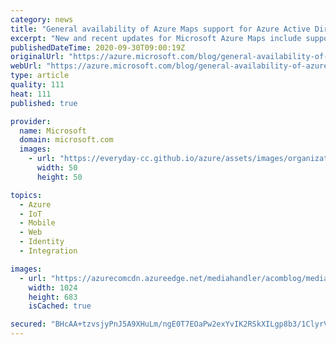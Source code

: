 ```yaml
---
category: news
title: "General availability of Azure Maps support for Azure Active Directory, Power Apps integration, and more"
excerpt: "New and recent updates for Microsoft Azure Maps include support for Azure Maps integration with Azure Active Directory, integration with the Microsoft Power Apps platform, Search and Routing services enhancements, new Weather services REST APIs (in preview), and expanded coverage for Mobility services."
publishedDateTime: 2020-09-30T09:00:19Z
originalUrl: "https://azure.microsoft.com/blog/general-availability-of-azure-maps-support-for-azure-active-directory-power-apps-integration-and-more/"
webUrl: "https://azure.microsoft.com/blog/general-availability-of-azure-maps-support-for-azure-active-directory-power-apps-integration-and-more/"
type: article
quality: 111
heat: 111
published: true

provider:
  name: Microsoft
  domain: microsoft.com
  images:
    - url: "https://everyday-cc.github.io/azure/assets/images/organizations/microsoft.com-50x50.jpg"
      width: 50
      height: 50

topics:
  - Azure
  - IoT
  - Mobile
  - Web
  - Identity
  - Integration

images:
  - url: "https://azurecomcdn.azureedge.net/mediahandler/acomblog/media/Default/blog/06888534-da24-4586-a6f6-2afdce699a61.png"
    width: 1024
    height: 683
    isCached: true

secured: "BHcAA+tzvsjyPnJ5A9XHuLm/ngE0T7EOaPw2exYvIK2RSkXILgp8b3/1ClyrVuLj7/O1VwbX2DmSOMyPcTxArA1vOyVGJJrtlxNs5yOTkGdH1iQZnDjEjtlldm2k7mcwuMLTMyQArEQL1GRAJ1zGFXaNiLB9rf7yqLCbSN3hgXBrQ1RoHbvrZq5VcAyLz7/Y1j4PlAyX5MGOISKn10W/45FgOjy2DYmzJxzHkzue8SaGHdfmn42rqUzcL+tqwv34FfNbpgJ18g5Btn+rHclMNnmkIIBwt8QJT9j4Lwj4LAqd45qduESaJZkp+WSkYxVzcoxGir9i8PtcnEQZS6yro1Yyro2YvOYppAqR4b2tYro=;GNiFd/Ey69CMhvi+4rGxkA=="
---
```


